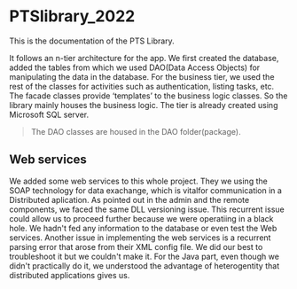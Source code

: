 # PTSlibrary_2022
This is the documentation of the PTS Library.

It follows an n-tier architecture for the app. We first created the database, added the tables from which we  used DAO(Data Access Objects)  for manipulating the data in the database. For the business tier, we used the rest of the classes for activities such as authentication, listing tasks, etc. The facade classes provide ‘templates’ to the business logic classes. So the library mainly houses the business logic. The tier is already created using Microsoft SQL server.

> The DAO classes are housed in the DAO folder(package).

## Web services
We added some web services to this whole project. They we using the SOAP technology for data exachange, which is vitalfor communication in a Distributed aplication. As pointed out in the admin and the remote components, we faced the same DLL versioning issue. This recurrent issue could allow us to proceed further because we were operatiing in a black hole. We hadn't fed any information to the database or even test the Web services. Another issue in implementing the web services is a recurrent parsing error that arose from their XML config file. We did our best to troubleshoot it but we couldn't make it. For the Java part, even though we didn't practically do it, we understood the advantage of heterogentity that distributed applications gives us.
